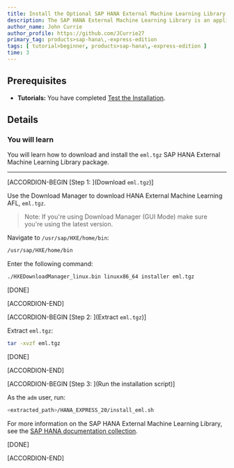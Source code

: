 ```yaml
---
title: Install the Optional SAP HANA External Machine Learning Library Package for SAP HANA, express edition (Native Linux Machine)
description: The SAP HANA External Machine Learning Library is an application function library (AFL) supporting the integration of Google TensorFlow, as an external machine learning framework, with SAP HANA, express edition.
author_name: John Currie
author_profile: https://github.com/JCurrie27
primary_tag: products>sap-hana\,-express-edition
tags: [ tutorial>beginner, products>sap-hana\,-express-edition ]
time: 3
---
```


<!-- loioeafe436a2fa34b13908fc0661ff5b8c9 -->

## Prerequisites
 - **Tutorials:**  You have completed [Test the Installation](hxe-ua-test-binary). 

## Details
### You will learn
You will learn how to download and install the `eml.tgz` SAP HANA External Machine Learning Library package.

---

[ACCORDION-BEGIN [Step 1: ](Download `eml.tgz`)]

Use the Download Manager to download HANA External Machine Learning AFL, `eml.tgz`.

> Note:
> If you're using Download Manager (GUI Mode) make sure you're using the latest version.
> 
> 

Navigate to `/usr/sap/HXE/home/bin`:

```bash
/usr/sap/HXE/home/bin
```

Enter the following command:

```bash
./HXEDownloadManager_linux.bin linuxx86_64 installer eml.tgz
```

[DONE]

[ACCORDION-END]

[ACCORDION-BEGIN [Step 2: ](Extract `eml.tgz`)]

Extract `eml.tgz`:

```bash
tar -xvzf eml.tgz
```

[DONE]

[ACCORDION-END]

[ACCORDION-BEGIN [Step 3: ](Run the installation script)]

As the <sid>`adm` user, run:

```bash
<extracted_path>/HANA_EXPRESS_20/install_eml.sh
```

For more information on the SAP HANA External Machine Learning Library, see the [SAP HANA documentation collection](https://help.sap.com/viewer/p/SAP_HANA_PLATFORM).

[DONE]

[ACCORDION-END]


